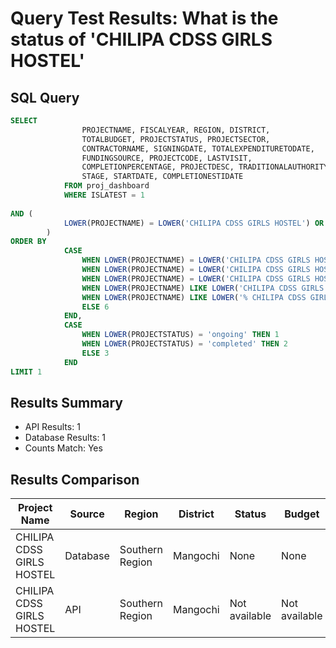 # Query Test Results: What is the status of 'CHILIPA CDSS GIRLS HOSTEL'

## SQL Query
```sql
SELECT 
                PROJECTNAME, FISCALYEAR, REGION, DISTRICT,
                TOTALBUDGET, PROJECTSTATUS, PROJECTSECTOR,
                CONTRACTORNAME, SIGNINGDATE, TOTALEXPENDITURETODATE,
                FUNDINGSOURCE, PROJECTCODE, LASTVISIT,
                COMPLETIONPERCENTAGE, PROJECTDESC, TRADITIONALAUTHORITY,
                STAGE, STARTDATE, COMPLETIONESTIDATE
            FROM proj_dashboard
            WHERE ISLATEST = 1
            
AND (
            LOWER(PROJECTNAME) = LOWER('CHILIPA CDSS GIRLS HOSTEL') OR LOWER(PROJECTNAME) = LOWER('CHILIPA CDSS GIRLS HOSTEL project') OR LOWER(PROJECTNAME) = LOWER('CHILIPA CDSS GIRLS HOSTEL construction') OR LOWER(PROJECTNAME) LIKE LOWER('CHILIPA CDSS GIRLS HOSTEL%') OR LOWER(PROJECTNAME) LIKE LOWER('% CHILIPA CDSS GIRLS HOSTEL %')
        )
ORDER BY
            CASE 
                WHEN LOWER(PROJECTNAME) = LOWER('CHILIPA CDSS GIRLS HOSTEL') THEN 1
                WHEN LOWER(PROJECTNAME) = LOWER('CHILIPA CDSS GIRLS HOSTEL project') THEN 2
                WHEN LOWER(PROJECTNAME) = LOWER('CHILIPA CDSS GIRLS HOSTEL construction') THEN 3
                WHEN LOWER(PROJECTNAME) LIKE LOWER('CHILIPA CDSS GIRLS HOSTEL%') THEN 4
                WHEN LOWER(PROJECTNAME) LIKE LOWER('% CHILIPA CDSS GIRLS HOSTEL %') THEN 5
                ELSE 6
            END,
            CASE 
                WHEN LOWER(PROJECTSTATUS) = 'ongoing' THEN 1
                WHEN LOWER(PROJECTSTATUS) = 'completed' THEN 2
                ELSE 3
            END
LIMIT 1
```

## Results Summary
* API Results: 1
* Database Results: 1
* Counts Match: Yes

## Results Comparison

| Project Name | Source | Region | District | Status | Budget |
|--------------|---------|---------|-----------|---------|----------|
| CHILIPA CDSS GIRLS HOSTEL | Database | Southern Region | Mangochi | None | None |
| CHILIPA CDSS GIRLS HOSTEL | API | Southern Region | Mangochi | Not available | Not available |
